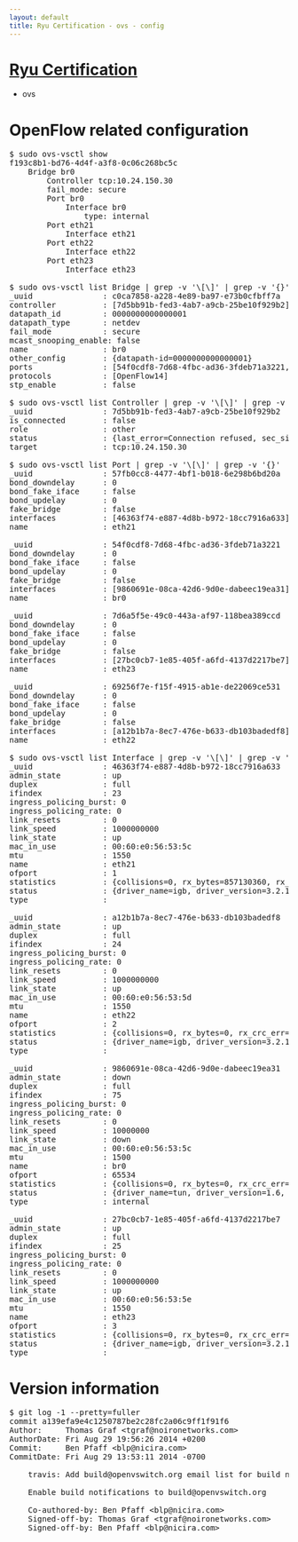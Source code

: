 ```yaml
---
layout: default
title: Ryu Certification - ovs - config
---
```

# [Ryu Certification](http://osrg.github.io/ryu/certification.html)
* ovs 

# OpenFlow related configuration
<pre>
$ sudo ovs-vsctl show
f193c8b1-bd76-4d4f-a3f8-0c06c268bc5c
    Bridge br0
        Controller tcp:10.24.150.30
        fail_mode: secure
        Port br0
            Interface br0
                type: internal
        Port eth21
            Interface eth21
        Port eth22
            Interface eth22
        Port eth23
            Interface eth23

$ sudo ovs-vsctl list Bridge | grep -v '\[\]' | grep -v '{}'
_uuid               : c0ca7858-a228-4e89-ba97-e73b0cfbff7a
controller          : [7d5bb91b-fed3-4ab7-a9cb-25be10f929b2]
datapath_id         : 0000000000000001
datapath_type       : netdev
fail_mode           : secure
mcast_snooping_enable: false
name                : br0
other_config        : {datapath-id=0000000000000001}
ports               : [54f0cdf8-7d68-4fbc-ad36-3fdeb71a3221, 57fb0cc8-4477-4bf1-b018-6e298b6bd20a, 69256f7e-f15f-4915-ab1e-de22069ce531, 7d6a5f5e-49c0-443a-af97-118bea389ccd]
protocols           : [OpenFlow14]
stp_enable          : false

$ sudo ovs-vsctl list Controller | grep -v '\[\]' | grep -v '{}'
_uuid               : 7d5bb91b-fed3-4ab7-a9cb-25be10f929b2
is_connected        : false
role                : other
status              : {last_error=Connection refused, sec_since_connect=672, sec_since_disconnect=2, state=BACKOFF}
target              : tcp:10.24.150.30

$ sudo ovs-vsctl list Port | grep -v '\[\]' | grep -v '{}'
_uuid               : 57fb0cc8-4477-4bf1-b018-6e298b6bd20a
bond_downdelay      : 0
bond_fake_iface     : false
bond_updelay        : 0
fake_bridge         : false
interfaces          : [46363f74-e887-4d8b-b972-18cc7916a633]
name                : eth21

_uuid               : 54f0cdf8-7d68-4fbc-ad36-3fdeb71a3221
bond_downdelay      : 0
bond_fake_iface     : false
bond_updelay        : 0
fake_bridge         : false
interfaces          : [9860691e-08ca-42d6-9d0e-dabeec19ea31]
name                : br0

_uuid               : 7d6a5f5e-49c0-443a-af97-118bea389ccd
bond_downdelay      : 0
bond_fake_iface     : false
bond_updelay        : 0
fake_bridge         : false
interfaces          : [27bc0cb7-1e85-405f-a6fd-4137d2217be7]
name                : eth23

_uuid               : 69256f7e-f15f-4915-ab1e-de22069ce531
bond_downdelay      : 0
bond_fake_iface     : false
bond_updelay        : 0
fake_bridge         : false
interfaces          : [a12b1b7a-8ec7-476e-b633-db103badedf8]
name                : eth22

$ sudo ovs-vsctl list Interface | grep -v '\[\]' | grep -v '{}'
_uuid               : 46363f74-e887-4d8b-b972-18cc7916a633
admin_state         : up
duplex              : full
ifindex             : 23
ingress_policing_burst: 0
ingress_policing_rate: 0
link_resets         : 0
link_speed          : 1000000000
link_state          : up
mac_in_use          : 00:60:e0:56:53:5c
mtu                 : 1550
name                : eth21
ofport              : 1
statistics          : {collisions=0, rx_bytes=857130360, rx_crc_err=0, rx_dropped=0, rx_errors=0, rx_frame_err=0, rx_over_err=0, rx_packets=17768890, tx_bytes=0, tx_dropped=0, tx_errors=0, tx_packets=0}
status              : {driver_name=igb, driver_version=3.2.10-k, firmware_version=2.10-9}
type                : 

_uuid               : a12b1b7a-8ec7-476e-b633-db103badedf8
admin_state         : up
duplex              : full
ifindex             : 24
ingress_policing_burst: 0
ingress_policing_rate: 0
link_resets         : 0
link_speed          : 1000000000
link_state          : up
mac_in_use          : 00:60:e0:56:53:5d
mtu                 : 1550
name                : eth22
ofport              : 2
statistics          : {collisions=0, rx_bytes=0, rx_crc_err=0, rx_dropped=0, rx_errors=0, rx_frame_err=0, rx_over_err=0, rx_packets=0, tx_bytes=2424617996, tx_dropped=0, tx_errors=0, tx_packets=13077670}
status              : {driver_name=igb, driver_version=3.2.10-k, firmware_version=2.10-9}
type                : 

_uuid               : 9860691e-08ca-42d6-9d0e-dabeec19ea31
admin_state         : down
duplex              : full
ifindex             : 75
ingress_policing_burst: 0
ingress_policing_rate: 0
link_resets         : 0
link_speed          : 10000000
link_state          : down
mac_in_use          : 00:60:e0:56:53:5c
mtu                 : 1500
name                : br0
ofport              : 65534
statistics          : {collisions=0, rx_bytes=0, rx_crc_err=0, rx_dropped=0, rx_errors=0, rx_frame_err=0, rx_over_err=0, rx_packets=0, tx_bytes=0, tx_dropped=0, tx_errors=0, tx_packets=0}
status              : {driver_name=tun, driver_version=1.6, firmware_version=N/A}
type                : internal

_uuid               : 27bc0cb7-1e85-405f-a6fd-4137d2217be7
admin_state         : up
duplex              : full
ifindex             : 25
ingress_policing_burst: 0
ingress_policing_rate: 0
link_resets         : 0
link_speed          : 1000000000
link_state          : up
mac_in_use          : 00:60:e0:56:53:5e
mtu                 : 1550
name                : eth23
ofport              : 3
statistics          : {collisions=0, rx_bytes=0, rx_crc_err=0, rx_dropped=0, rx_errors=0, rx_frame_err=0, rx_over_err=0, rx_packets=0, tx_bytes=2512507500, tx_dropped=0, tx_errors=0, tx_packets=1675005}
status              : {driver_name=igb, driver_version=3.2.10-k, firmware_version=2.10-9}
type                : 
</pre>

# Version information
<pre>
$ git log -1 --pretty=fuller
commit a139efa9e4c1250787be2c28fc2a06c9ff1f91f6
Author:     Thomas Graf &lt;tgraf@noironetworks.com&gt;
AuthorDate: Fri Aug 29 19:56:26 2014 +0200
Commit:     Ben Pfaff &lt;blp@nicira.com&gt;
CommitDate: Fri Aug 29 13:53:11 2014 -0700

    travis: Add build@openvswitch.org email list for build notifications.
    
    Enable build notifications to build@openvswitch.org
    
    Co-authored-by: Ben Pfaff &lt;blp@nicira.com&gt;
    Signed-off-by: Thomas Graf &lt;tgraf@noironetworks.com&gt;
    Signed-off-by: Ben Pfaff &lt;blp@nicira.com&gt;
</pre>
